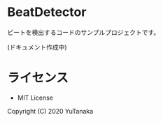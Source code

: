 # BeatDetector
ビートを検出するコードのサンプルプロジェクトです。

(ドキュメント作成中)

# ライセンス
- MIT License

Copyright (C) 2020 YuTanaka
